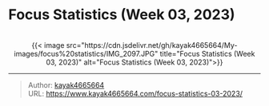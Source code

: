 # Focus Statistics (Week 03, 2023)


<!--more-->
<br/>
<div align="center">
{{< image src="https://cdn.jsdelivr.net/gh/kayak4665664/My-images/focus%20statistics/IMG_2097.JPG" title="Focus Statistics (Week 03, 2023)" alt="Focus Statistics (Week 03, 2023)">}}
</div>


---

> Author: [kayak4665664](https://github.com/kayak4665664)  
> URL: https://www.kayak4665664.com/focus-statistics-03-2023/  

